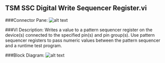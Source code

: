 ## **TSM SSC Digital Write Sequencer Register.vi**
###Connector Pane:
![alt text](/Instrument%20Control/Digital/Sequencer%20Flags%20and%20Registers/TSM%20SSC%20Digital%20Write%20Sequencer%20Register.vic.png "TSM SSC Digital Write Sequencer Register.vi connector pane")

###VI Description:
Writes a value to a pattern sequencer register on the device(s) connected to the specified pin(s) and pin group(s). Use pattern sequencer registers to pass numeric values between the pattern sequencer and a runtime test program.

###Block Diagram:
![alt text](/Instrument%20Control/Digital/Sequencer%20Flags%20and%20Registers/TSM%20SSC%20Digital%20Write%20Sequencer%20Register.vid.png "TSM SSC Digital Write Sequencer Register.vi block diagram")

